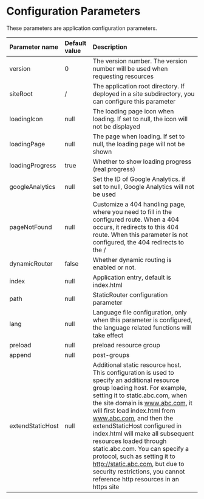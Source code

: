 # Configuration Parameters
These parameters are application configuration parameters.

| Parameter name | Default value | Description |
| :--- | :--- | :--- |
| version | 0 | The version number. The version number will be used when requesting resources |
| siteRoot | / | The application root directory. If deployed in a site subdirectory, you can configure this parameter |
| loadingIcon | null | The loading page icon when loading. If set to null, the icon will not be displayed |
| loadingPage | null | The page when loading. If set to null, the loading page will not be shown |
| loadingProgress | true | Whether to show loading progress (real progress) |
| googleAnalytics | null | Set the ID of Google Analytics. if set to null, Google Analytics will not be used |
| pageNotFound | null | Customize a 404 handling page, where you need to fill in the configured route. When a 404 occurs, it redirects to this 404 route. When this parameter is not configured, the 404 redirects to the / | dynamicRouter | false
| dynamicRouter | false | Whether dynamic routing is enabled or not.
| index | null | Application entry, default is index.html | 
| path | null | StaticRouter configuration parameter |
| lang | null | Language file configuration, only when this parameter is configured, the language related functions will take effect |
| preload | null | preload resource group | 
| append | null | post-groups |
| extendStaticHost | null | Additional static resource host. This configuration is used to specify an additional resource group loading host. For example, setting it to static.abc.com, when the site domain is www.abc.com, it will first load index.html from www.abc.com, and then the extendStaticHost configured in index.html will make all subsequent resources loaded through static.abc.com. You can specify a protocol, such as setting it to http://static.abc.com, but due to security restrictions, you cannot reference http resources in an https site |